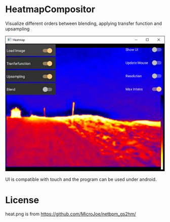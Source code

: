 # HeatmapCompositor
Visualize different orders between blending, applying transfer function and upsampling

![alt text](https://github.com/dabulla/HeatmapCompositor/blob/master/HeatmapCompositor.png?raw=true)

UI is compatible with touch and the program can be used under android.

# License

heat.png is from https://github.com/MicroJoe/netbpm_gs2hm/
